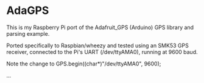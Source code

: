 # AdaGPS
 This is my Raspberry Pi port of the Adafruit_GPS (Arduino) GPS library and parsing example.
 
 Ported specifically to Raspbian/wheezy and tested using an SMK53 GPS receiver, connected to the
 Pi's UART (/dev/ttyAMA0), running at 9600 baud.
 
 Note the change to GPS.begin((char*)"/dev/ttyAMA0", 9600);
 

...
